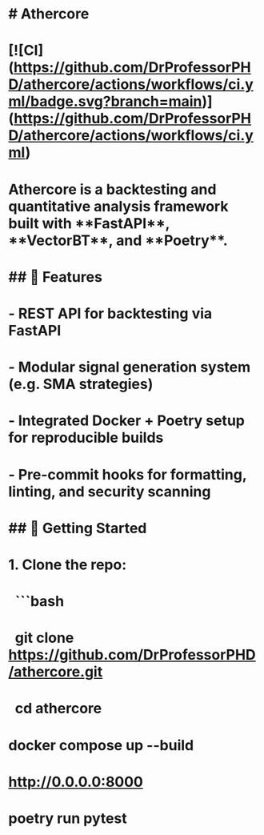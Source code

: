 ﻿# \# Athercore

# 

# \[!\[CI](https://github.com/DrProfessorPHD/athercore/actions/workflows/ci.yml/badge.svg?branch=main)](https://github.com/DrProfessorPHD/athercore/actions/workflows/ci.yml)

# 

# Athercore is a backtesting and quantitative analysis framework built with \*\*FastAPI\*\*, \*\*VectorBT\*\*, and \*\*Poetry\*\*.

# 

# \## 🚀 Features

# \- REST API for backtesting via FastAPI  

# \- Modular signal generation system (e.g. SMA strategies)  

# \- Integrated Docker + Poetry setup for reproducible builds  

# \- Pre-commit hooks for formatting, linting, and security scanning  

# 

# \## 🧠 Getting Started

# 1\. Clone the repo:

# &nbsp;  ```bash

# &nbsp;  git clone https://github.com/DrProfessorPHD/athercore.git

# &nbsp;  cd athercore 

# 

# docker compose up --build 

# 

# http://0.0.0.0:8000 

# 

# poetry run pytest











